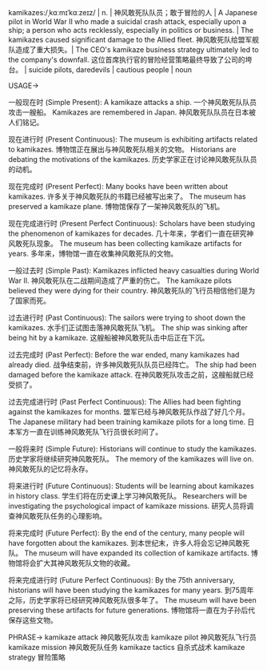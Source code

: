 kamikazes:/ˌkɑːmɪˈkɑːzeɪz/ | n. | 神风敢死队队员；敢于冒险的人 | A Japanese pilot in World War II who made a suicidal crash attack, especially upon a ship; a person who acts recklessly, especially in politics or business. |  The kamikazes caused significant damage to the Allied fleet. 神风敢死队给盟军舰队造成了重大损失。|  The CEO's kamikaze business strategy ultimately led to the company's downfall.  这位首席执行官的冒险经营策略最终导致了公司的垮台。 |  suicide pilots, daredevils | cautious people | noun


USAGE->

一般现在时 (Simple Present):
A kamikaze attacks a ship.  一个神风敢死队队员攻击一艘船。
Kamikazes are remembered in Japan.  神风敢死队队员在日本被人们铭记。

现在进行时 (Present Continuous):
The museum is exhibiting artifacts related to kamikazes.  博物馆正在展出与神风敢死队相关的文物。
Historians are debating the motivations of the kamikazes. 历史学家正在讨论神风敢死队队员的动机。

现在完成时 (Present Perfect):
Many books have been written about kamikazes. 许多关于神风敢死队的书籍已经被写出来了。
The museum has preserved a kamikaze plane.  博物馆保存了一架神风敢死队的飞机。


现在完成进行时 (Present Perfect Continuous):
Scholars have been studying the phenomenon of kamikazes for decades.  几十年来，学者们一直在研究神风敢死队现象。
The museum has been collecting kamikaze artifacts for years.  多年来，博物馆一直在收集神风敢死队的文物。

一般过去时 (Simple Past):
Kamikazes inflicted heavy casualties during World War II.  神风敢死队在二战期间造成了严重的伤亡。
The kamikaze pilots believed they were dying for their country. 神风敢死队的飞行员相信他们是为了国家而死。


过去进行时 (Past Continuous):
The sailors were trying to shoot down the kamikazes. 水手们正试图击落神风敢死队飞机。
The ship was sinking after being hit by a kamikaze.  这艘船被神风敢死队击中后正在下沉。


过去完成时 (Past Perfect):
Before the war ended, many kamikazes had already died. 战争结束前，许多神风敢死队队员已经阵亡。
The ship had been damaged before the kamikaze attack. 在神风敢死队攻击之前，这艘船就已经受损了。

过去完成进行时 (Past Perfect Continuous):
The Allies had been fighting against the kamikazes for months.  盟军已经与神风敢死队作战了好几个月。
The Japanese military had been training kamikaze pilots for a long time. 日本军方一直在训练神风敢死队飞行员很长时间了。


一般将来时 (Simple Future):
Historians will continue to study the kamikazes. 历史学家将继续研究神风敢死队。
The memory of the kamikazes will live on. 神风敢死队的记忆将永存。

将来进行时 (Future Continuous):
Students will be learning about kamikazes in history class. 学生们将在历史课上学习神风敢死队。
Researchers will be investigating the psychological impact of kamikaze missions. 研究人员将调查神风敢死队任务的心理影响。


将来完成时 (Future Perfect):
By the end of the century, many people will have forgotten about the kamikazes. 到本世纪末，许多人将会忘记神风敢死队。
The museum will have expanded its collection of kamikaze artifacts. 博物馆将会扩大其神风敢死队文物的收藏。


将来完成进行时 (Future Perfect Continuous):
By the 75th anniversary, historians will have been studying the kamikazes for many years. 到75周年之际，历史学家将已经研究神风敢死队很多年了。
The museum will have been preserving these artifacts for future generations. 博物馆将一直在为子孙后代保存这些文物。



PHRASE->
kamikaze attack 神风敢死队攻击
kamikaze pilot 神风敢死队飞行员
kamikaze mission 神风敢死队任务
kamikaze tactics  自杀式战术
kamikaze strategy  冒险策略

